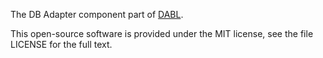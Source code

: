 The DB Adapter component part of [DABL](https://github.com/manifestwebdesign/DABL).

This open-source software is provided under the MIT license, see the file LICENSE for the full text.
